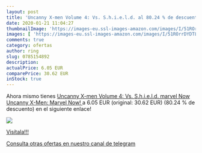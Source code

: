 ```yaml
---
layout: post
title: 'Uncanny X-men Volume 4: Vs. S.h.i.e.l.d. al 80.24 % de descuento'
date: 2020-01-21 11:04:27
thumbnailImage: 'https://images-eu.ssl-images-amazon.com/images/I/51ROrrDYDTL._SL200_.jpg'
images: [ 'https://images-eu.ssl-images-amazon.com/images/I/51ROrrDYDTL._SL200_.jpg' ]
comments: true
category: ofertas
author: ring
slug: 0785154892
description:
actualPrice: 6.05 EUR
comparePrice: 30.62 EUR
inStock: true
---
```


Ahora mismo tienes [Uncanny X-men Volume 4: Vs. S.h.i.e.l.d.  marvel Now   Uncanny X-Men: Marvel Now! ](https://www.amazon.com/dp/0785154892/?tag=redken08-20) a 6.05 EUR (original: 30.62 EUR) (80.24 %  de descuento) en el siguiente enlace!

[![](https://images-eu.ssl-images-amazon.com/images/I/51ROrrDYDTL._SL200_.jpg)](https://www.amazon.com/dp/0785154892/?tag=redken08-20)

[Visítala!!!](https://www.amazon.com/dp/0785154892/?tag=redken08-20)

[Consulta otras ofertas en nuestro canal de telegram](https://t.me/s/ofertas25)
